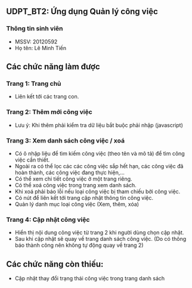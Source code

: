 ## UDPT_BT2: Ứng dụng Quản lý công việc
### Thông tin sinh viên 
- MSSV: 20120592
- Họ tên: Lê Minh Tiến

## Các chức năng làm được

### Trang 1: Trang chủ
- Liên kết tới các trang con.

### Trang 2: Thêm mới công việc
- Lưu ý: Khi thêm phải kiểm tra dữ liệu bắt buộc phải nhập (javascript)

### Trang 3: Xem danh sách công việc / xoá
- Có ô nhập liệu để tìm kiếm công việc (theo tên và mô tả) để tìm công việc cần thiết.
- Ngoài ra có thể lọc các các công việc sắp hết hạn, các công việc đã hoàn thành, các công việc đang thực hiện,...
- Có thể xem chi tiết công việc ở một trang riêng.
- Có thể xoá công việc trong trang xem danh sách.
- Khi xoá phải báo lỗi nếu loại công việc bị tham chiếu bởi công việc.
- Có nút để liên kết tới trang cập nhật thông tin công việc.
- Quản lý danh mục loại công việc (Xem, thêm, xóa)

### Trang 4: Cập nhật công việc
- Hiển thị nội dung công việc từ trang 2 khi người dùng chọn cập nhật.
- Sau khi cập nhật sẽ quay về trang danh sách công việc. (Do có thông báo thành công nên không tự động quay về trang 2)

## Các chức năng còn thiếu:
- Cập nhật thay đổi trạng thái công việc trong trang danh sách